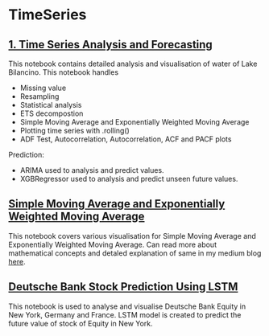 # TimeSeries

## [1. Time Series Analysis and Forecasting](https://github.com/SandKrish/TimeSeries/blob/04a426f57432cfca6e5a2d61d490e6ba7b293003/time-series-analysis-and-forecasting.ipynb)
This notebook contains detailed analysis and visualisation of water of Lake Bilancino. 
This notebook handles
* Missing value
* Resampling
* Statistical analysis
* ETS decompostion
* Simple Moving Average and Exponentially Weighted Moving Average
* Plotting time series with .rolling()
* ADF Test, Autocorrelation, Autocorrelation, ACF and PACF plots

Prediction:
* ARIMA used to analysis and predict values.
* XGBRegressor used to analysis and predict unseen future values.


## [Simple Moving Average and Exponentially Weighted Moving Average](https://github.com/SandKrish/TimeSeries/blob/04a426f57432cfca6e5a2d61d490e6ba7b293003/SMA_EWMA.ipynb)
This notebook covers various visualisation for Simple Moving Average and Exponentially Weighted Moving Average.
Can read more about mathematical concepts and detaled explanation of same in my medium blog [here](https://medium.com/codex/simple-moving-average-and-exponentially-weighted-moving-average-with-pandas-57d4a457d363).


## [Deutsche Bank Stock Prediction Using LSTM](https://github.com/SandKrish/TimeSeries/blob/main/deutsche-bank-stock-prediction-using-lstm.ipynb)
This notebook is used to analyse and visualise  Deutsche Bank Equity in New York, Germany and France. 
LSTM model is created to predict the future value of stock of Equity in New York.
